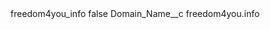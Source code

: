 <?xml version="1.0" encoding="UTF-8"?>
<CustomMetadata xmlns="http://soap.sforce.com/2006/04/metadata" xmlns:xsi="http://www.w3.org/2001/XMLSchema-instance" xmlns:xsd="http://www.w3.org/2001/XMLSchema">
    <label>freedom4you_info</label>
    <protected>false</protected>
    <values>
        <field>Domain_Name__c</field>
        <value xsi:type="xsd:string">freedom4you.info</value>
    </values>
</CustomMetadata>
